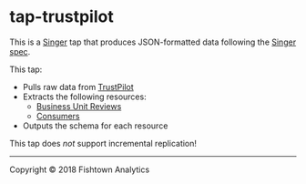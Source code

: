 # tap-trustpilot

This is a [Singer](https://singer.io) tap that produces JSON-formatted data
following the [Singer
spec](https://github.com/singer-io/getting-started/blob/master/SPEC.md).

This tap:

- Pulls raw data from [TrustPilot](https://developers.trustpilot.com/)
- Extracts the following resources:
  - [Business Unit Reviews](https://developers.trustpilot.com/business-units-api#get-a-business-unit's-reviews)
  - [Consumers](https://developers.trustpilot.com/consumer-api#get-the-profile-of-the-consumer(with-#reviews-and-weblinks))
- Outputs the schema for each resource

This tap does _not_ support incremental replication!

---

Copyright &copy; 2018 Fishtown Analytics
